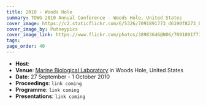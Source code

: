 ```yaml
---
title: 2010 - Woods Hole
summary: TDWG 2010 Annual Conference - Woods Hole, United States
cover_image: https://c2.staticflickr.com/6/5326/7091891773_d6190f8273_b.jpg
cover_image_by: Putneypics
cover_image_link: https://www.flickr.com/photos/38983646@N06/7091891773
tags: 
page_order: 40
---
```


* **Host**: 
* **Venue**: [Marine Biological Laboratory](http://www.mbl.edu/) in Woods Hole, United States
* **Date**: 27 September - 1 October 2010
* **Proceedings**: `link coming`
* **Programme**: `link coming`
* **Presentations**: `link coming`
